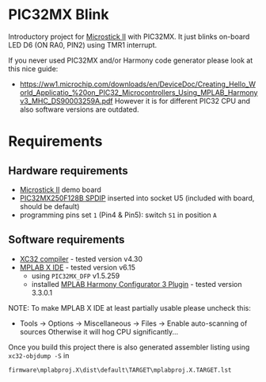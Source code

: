 # PIC32MX Blink

Introductory project for [Microstick II][PIC Microstick II] 
with PIC32MX. It just blinks on-board LED D6 (ON RA0, PIN2) using
TMR1 interrupt.

If you never used PIC32MX and/or Harmony code generator
please look at this nice guide:
- https://ww1.microchip.com/downloads/en/DeviceDoc/Creating_Hello_World_Applicatio_%20on_PIC32_Microcontrollers_Using_MPLAB_Harmonyv3_MHC_DS90003259A.pdf
However it is for different PIC32 CPU and also software versions are outdated.

# Requirements

## Hardware requirements

* [Microstick II][PIC Microstick II]  demo board
* [PIC32MX250F128B SPDIP][PIC32MX250F128B] inserted into socket U5
  (included with board, should be default)
* programming pins set `1` (Pin4 & Pin5): switch `S1` in position `A`

## Software requirements

* [XC32 compiler][XC compilers] - tested version v4.30
* [MPLAB X IDE][MPLAB X IDE] - tested version v6.15
  - using `PIC32MX_DFP` v1.5.259
  - installed  [MPLAB Harmony Configurator 3 Plugin][Harmony] - tested
    version 3.3.0.1

NOTE: To make MPLAB X IDE at least partially usable please uncheck this:
- Tools -> Options -> Miscellaneous -> Files -> Enable auto-scanning of sources
Otherwise it will hog CPU significantly...

Once you build this project there is also generated assembler listing
using `xc32-objdump -S` in
```
firmware\mplabproj.X\dist\default\TARGET\mplabproj.X.TARGET.lst
```

[Harmony]: https://www.microchip.com/mplab/mplab-harmony
[XC compilers]: https://www.microchip.com/mplab/compilers
[MPLAB X IDE]: https://www.microchip.com/mplab/mplab-x-ide
[PIC32MX250F128B]: https://www.microchip.com/wwwproducts/en/PIC32MX250F128B
[PIC Microstick II]: https://www.microchip.com/DevelopmentTools/ProductDetails/dm330013-2

